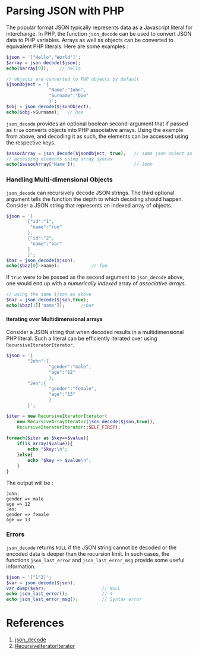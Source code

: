 # Parsing JSON with PHP

The popular format JSON typically represents data as a Javascript literal for interchange. In PHP, the function `json_decode` can be used to convert JSON data to PHP variables. Arrays as well as objects can be converted to equivalent PHP literals.
Here are some examples : 
```php
$json = '["Hello","World"]';                
$array = json_decode($json);
echo($array[0]);    // hello

// objects are converted to PHP objects by default
$jsonObject = '{
                "Name":"John",
                "Surname":"Doe"
                }';
$obj = json_decode($jsonObject);
echo($obj->Surname);   // Doe
```

`json_decode` provides an optional boolean second-argument that if passed as `true` converts objects into PHP associative arrays. Using the example from above, and decoding it as such, the elements can be accessed using the respective keys.
```php
$assocArray = json_decode($jsonObject, true);   // same json object as above
// accessing elements using array syntax
echo($assocArray['Name']);                      // John
```


### Handling Multi-dimensional Objects
`json_decode` can recursively decode JSON strings. The third optional argument tells the function the depth to which decoding should happen. Consider a JSON string that represents an indexed array of objects.
```php
$json = '[
        {"id":"1",
         "name":"foo"
        },
        {"id":"2",
         "name":"bar"
        }
        ]';
$baz = json_decode($json);
echo($baz[0]->name);            // foo
```
If `true` were to be passed as the second argument to `json_decode` above, one would end up with a *numerically indexed* array of *associative arrays*.
```php
// using the same $json as above
$baz = json_decode($json,true);
echo($baz[1]['name']);      //bar
```

#### Iterating over Multidimensional arrays
Consider a JSON string that when decoded results in a multidimensional PHP literal. Such a literal can be efficiently iterated over using `RecursiveIteratorIterator`.
```php
$json = '{
        "John":{
                "gender":"male",
                "age":"12"
                },
        "Jen":{
                "gender":"female",
                "age":"13"
                }
        }';

$iter = new RecursiveIteratorIterator(
    new RecursiveArrayIterator(json_decode($json,true)),
    RecursiveIteratorIterator::SELF_FIRST);
    
foreach($iter as $key=>$value){
    if(is_array($value)){
        echo "$key:\n";
    }else{
        echo "$key => $value\n";
    }
}
```
The output will be :
```
John:
gender => male
age => 12
Jen:
gender => female
age => 13
```

### Errors
`json_decode` returns `NULL` if the JSON string cannot be decoded or the encoded data is deeper than the recursion limit. In such cases, the functions `json_last_error` and `json_last_error_msg` provide some useful information. 
```php
$json = '["1"2]';
$var = json_decode($json);
var_dump($var);                     // NULL
echo json_last_error();             // 4
echo json_last_error_msg();         // Syntax error
```

# References
1. [json_decode](http://php.net/manual/en/function.json-decode.php)
2. [RecursiveIteratorIterator](http://php.net/manual/en/class.recursiveiteratoriterator.php)